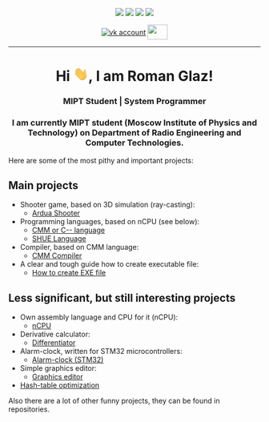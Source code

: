 <p align="center">
    <img src="https://img.shields.io/badge/Age-18-blue" />
    <img src="https://img.shields.io/badge/Focus-System%20Programming-darkgreen" />
    <img src="https://img.shields.io/badge/Lives-Russia-darkblue" />
    <img src="https://img.shields.io/badge/Languages-English%20%26%20Russian-red" />
</p>

<p align="center">
    <a href="https://vk.com/vokerlee" target="blank"><img align="center" src="http://yspu.org/images/5/5f/Vk_logo.svg" alt="vk account" height="40" width="40" /></a>
     <a href = "mailto: vokerlee@gmail.com"><img align="center" src="https://upload.wikimedia.org/wikipedia/commons/7/7e/Gmail_icon_%282020%29.svg" height="30" width="40" /></a>
</p>

<hr>

<h1 align="center">Hi <img src="https://raw.githubusercontent.com/ABSphreak/ABSphreak/master/gifs/Hi.gif" width="30px">, I am Roman Glaz! </h1>
<h3 align="center">MIPT Student | System Programmer </h3>

<h3 align="center">I am currently MIPT student (Moscow Institute of Physics and Technology) on Department of Radio Engineering and Computer Technologies.</h3>

Here are some of the most pithy and important projects:

## Main projects

* Shooter game, based on 3D simulation (ray-casting):
    * [Ardua Shooter](https://github.com/Vokerlee/ArduaShooter)
* Programming languages, based on nCPU (see below):
    * [CMM or C-- language](https://github.com/Vokerlee/CMM-Language)
    * [SHUE Language](https://github.com/Vokerlee/SHUE-Language)
* Compiler, based on CMM language:
	* [CMM Compiler](https://github.com/Vokerlee/CMM-Compiler)
* A clear and tough guide how to create executable file:
    * [How to create EXE file](https://github.com/Vokerlee/Create-EXE-in-20-minutes)


## Less significant, but still interesting projects
* Own assembly language and CPU for it (nCPU):
    * [nCPU](https://github.com/Vokerlee/Compiler-technologies/tree/master/5.%20nCPU)
* Derivative calculator:
	* [Differentiator](https://github.com/Vokerlee/Compiler-technologies/tree/master/8.%20Differentiator)
* Alarm-clock, written for STM32 microcontrollers:
    * [Alarm-clock (STM32)](https://github.com/Vokerlee/Alarm-Clock-STM32)
* Simple graphics editor:
    * [Graphics editor](https://github.com/Vokerlee/Graphics-editor)
* [Hash-table optimization](https://github.com/Vokerlee/Assembly/tree/main/5.2.%20Hash-table's%20optimization)

Also there are a lot of other funny projects, they can be found in repositories.
